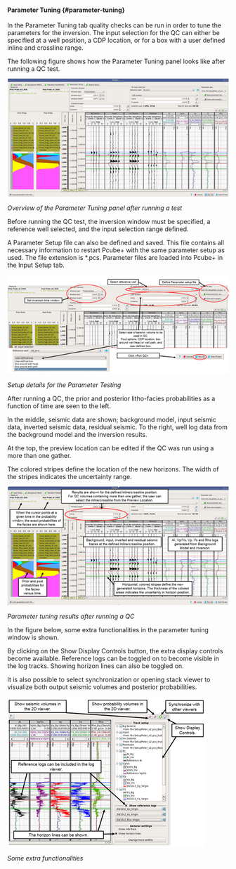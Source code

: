 #### Parameter Tuning {#parameter-tuning}

In the Parameter Tuning tab quality checks can be run in order to tune the parameters for the inversion. The input selection for the QC can either be specified at a well position, a CDP location, or for a box with a user defined inline and crossline range.

The following figure shows how the Parameter Tuning panel looks like after running a QC test.

![](/assets/087_Interpretation.png)

_Overview of the Parameter Tuning panel after running a test_

Before running the QC test, the inversion window must be specified, a reference well selected, and the input selection range defined.

A Parameter Setup file can also be defined and saved. This file contains all necessary information to restart Pcube+ with the same parameter setup as used. The file extension is \*.pcs. Parameter files are loaded into Pcube+ in the Input Setup tab.

![](/assets/088_Interpretation.png)

_Setup details for the Parameter Testing_

After running a QC, the prior and posterior litho-facies probabilities as a function of time are seen to the left.

In the middle, seismic data are shown; background model, input seismic data, inverted seismic data, residual seismic. To the right, well log data from the background model and the inversion results.

At the top, the preview location can be edited if the QC was run using a more than one gather.

The colored stripes define the location of the new horizons. The width of the stripes indicates the uncertainty range.

![](/assets/089_Interpretation.png)

_Parameter tuning results after running a QC_

In the figure below, some extra functionalities in the parameter tuning window is shown.

By clicking on the Show Display Controls button, the extra display controls become available. Reference logs can be toggled on to become visible in the log tracks. Showing horizon lines can also be toggled on.

It is also possible to select synchronization or opening stack viewer to visualize both output seismic volumes and posterior probabilities.

![](/assets/090_Interpretation.png)

_Some extra functionalities_

